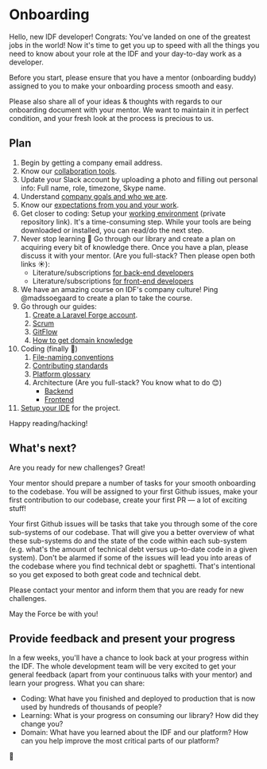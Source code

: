 Onboarding
==========

Hello, new IDF developer! Congrats: You've landed on one of the greatest jobs in the world!
Now it's time to get you up to speed with all the things you need to know about your role at the IDF
and your day-to-day work as a developer.

Before you start, please ensure that you have a mentor (onboarding buddy) assigned to you
to make your onboarding process smooth and easy.

Please also share all of your ideas & thoughts with regards to our onboarding document with your mentor.
We want to maintain it in perfect condition, and your fresh look at the process is precious to us.


## Plan
 1. Begin by getting a company email address.
 1. Know our [collaboration tools](../collaboration-tools.md).
 1. Update your Slack account by uploading a photo and filling out personal info: Full name, role, timezone, Skype name.
 1. Understand [company goals and who we are](/company/README.md).
 1. Know our [expectations from you and your work](../expectations.md).
 1. Get closer to coding: Setup your [working environment](https://github.com/InteractionDesignFoundation/IDF-web/blob/develop/docs/environment/first-run/README.md) (private repository link).
 It's a time-consuming step. While your tools are being downloaded or installed, you can read/do the next step.
 1. Never stop learning 📖 Go through our library and create a plan on acquiring every bit of knowledge there.
 Once you have a plan, please discuss it with your mentor. (Are you full-stack? Then please open both links ☀️): 
     - Literature/subscriptions [for back-end developers](../../library/back-end/literature.md)
     - Literature/subscriptions [for front-end developers](../../library/front-end/literature.md)
 1. We have an amazing course on IDF's company culture! Ping @madssoegaard to create a plan to take the course.
 1. Go through our guides:
    1. [Create a Laravel Forge account](onboarding__forge.md).
    1. [Scrum](../scrum/README.md)
    1. [GitFlow](https://github.com/InteractionDesignFoundation/IDF-web/blob/develop/docs/workflows/gitflow.md)
    1. [How to get domain knowledge](onboarding--domain-knowledge.md)
 1. Coding (finally 🎉)
    1. [File-naming conventions](https://github.com/InteractionDesignFoundation/IDF-web/blob/develop/docs/code/naming-conventions.md)
    1. [Contributing standards](https://github.com/InteractionDesignFoundation/IDF-web/blob/develop/CONTRIBUTING.md)
    1. [Platform glossary](https://github.com/InteractionDesignFoundation/IDF-web/blob/develop/docs/glossary.md)
    1. Architecture (Are you full-stack? You know what to do 😊)
        - [Backend](https://github.com/InteractionDesignFoundation/IDF-web/blob/develop/docs/code/backend/architecture.md)
        - [Frontend](https://github.com/InteractionDesignFoundation/IDF-web/blob/develop/docs/code/frontend/architecture.md)
 1. [Setup your IDE](https://github.com/InteractionDesignFoundation/IDF-web/blob/develop/docs/environment/IDE/README.md)
 for the project.

Happy reading/hacking!


## What's next?
Are you ready for new challenges? Great!

Your mentor should prepare a number of tasks for your smooth onboarding to the codebase. You will be assigned to your first Github issues, make your first contribution to our codebase, create your first PR — a lot of exciting stuff!

Your first Github issues will be tasks that take you through some of the core sub-systems of our codebase. That will give you a better overview of what these sub-systems do and the state of the code within each sub-system (e.g. what's the amount of technical debt versus up-to-date code in a given system). Don't be alarmed if some of the issues will lead you into areas of the codebase where you find technical debt or spaghetti. That's intentional so you get exposed to both great code and technical debt. 

Please contact your mentor and inform them that you are ready for new challenges.

May the Force be with you!


## Provide feedback and present your progress

In a few weeks, you'll have a chance to look back at your progress within the IDF.
The whole development team will be very excited to get your general feedback 
(apart from your continuous talks with your mentor) and learn your progress. What you can share:

- Coding: What have you finished and deployed to production that is now used by hundreds of thousands of people?
- Learning: What is your progress on consuming our library? How did they change you?
- Domain: What have you learned about the IDF and our platform?
How can you help improve the most critical parts of our platform?


🦄
